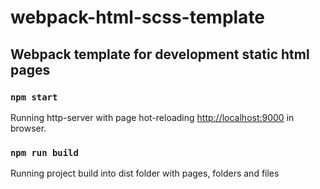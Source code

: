 # webpack-html-scss-template

## Webpack template for development static html pages

### `npm start`

Running http-server with page hot-reloading 
[http://localhost:9000](http://localhost:9000) in browser.

### `npm run build`

Running project build into dist folder with pages, folders and files